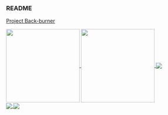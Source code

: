 ### README

[Project Back-burner](https://jarnachao09.notion.site/jarnachao09/Project-Back-burner-665f27ae5ce644379da7a0da0e4a30a5)

<a href="https://github.com/anuraghazra/github-readme-stats">
  <img height=200 align="center" src="https://github-readme-stats.vercel.app/api?username=jarnachao09&theme=radical&rank_icon=github" />
</a>
<a href="https://github.com/anuraghazra/convoychat">
  <img height=200 align="center" src="https://github-readme-stats.vercel.app/api/top-langs/?username=jarnachao09&hide=html,cmake,Jupyter%20Notebook,Tex&theme=radical&layout=compact&card_width=320" />
</a>

<a href="https://github.com/JarnaChao09/Koffect">
  <img align="center" src="https://github-readme-stats.vercel.app/api/pin/?username=jarnachao09&repo=Koffect" />
</a>
<br/>
<a href="https://github.com/JarnaChao09/Kotrix">
  <img align="center" src="https://github-readme-stats.vercel.app/api/pin/?username=jarnachao09&repo=Kotrix" />
</a>
<a href="https://github.com/JarnaChao09/Regex.kt">
  <img align="center" src="https://github-readme-stats.vercel.app/api/pin/?username=jarnachao09&repo=Regex.kt" />
</a>
